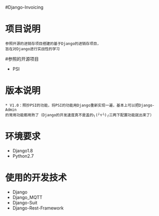 #Django-Invoicing

# 项目说明
    参照开源的进销存项目搭建的基于Django的进销存项目，
    旨在对Django进行实战性的学习
    
#参照的开源项目

* PSI

# 版本说明
    * V1.0：照抄PSI的功能，将PSI的功能用Django重新实现一遍，基本上可以把Django-Admin
    的常用功能都用熟了（Django的开发速度真不是盖的╮(╯▽╰)╭三两下配置功能就出来了）
    

# 环境要求

* Django1.8
* Python2.7

# 使用的开发技术

* Django
* Django_MQTT
* Django-Suit
* Django-Rest-Framework
